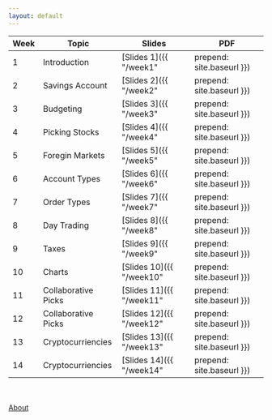 ```yaml
---
layout: default
---
```



| Week | Topic | Slides | PDF |
|------|-------|--------|-----|
|   1  | Introduction         | [Slides 1]({{ "/week1" | prepend: site.baseurl }}) | [PDF 1]({{ "/assets/docs/week1.pdf" | prepend: site.baseurl }}) |
|   2  | Savings Account      | [Slides 2]({{ "/week2" | prepend: site.baseurl }}) | [PDF 2]({{ "/assets/docs/week2.pdf" | prepend: site.baseurl }}) |
|   3  | Budgeting            | [Slides 3]({{ "/week3" | prepend: site.baseurl }}) | [PDF 3]({{ "/assets/docs/week3.pdf" | prepend: site.baseurl }}) |
|   4  | Picking Stocks       | [Slides 4]({{ "/week4" | prepend: site.baseurl }}) | [PDF 4]({{ "/assets/docs/week4.pdf" | prepend: site.baseurl }}) |
|   5  | Foregin Markets      | [Slides 5]({{ "/week5" | prepend: site.baseurl }}) | [PDF 5]({{ "/assets/docs/week5.pdf" | prepend: site.baseurl }}) |
|   6  | Account Types        | [Slides 6]({{ "/week6" | prepend: site.baseurl }}) | [PDF 6]({{ "/assets/docs/week6.pdf" | prepend: site.baseurl }}) |
|   7  | Order Types          | [Slides 7]({{ "/week7" | prepend: site.baseurl }}) | [PDF 7]({{ "/assets/docs/week7.pdf" | prepend: site.baseurl }}) |
|   8  | Day Trading          | [Slides 8]({{ "/week8" | prepend: site.baseurl }}) | [PDF 8]({{ "/assets/docs/week8.pdf" | prepend: site.baseurl }}) |
|   9  | Taxes                | [Slides 9]({{ "/week9" | prepend: site.baseurl }}) | [PDF 9]({{ "/assets/docs/week9.pdf" | prepend: site.baseurl }}) |
|  10  | Charts               | [Slides 10]({{ "/week10" | prepend: site.baseurl }}) | [PDF 10]({{ "/assets/docs/week10.pdf" | prepend: site.baseurl }}) |
|  11  | Collaborative Picks  | [Slides 11]({{ "/week11" | prepend: site.baseurl }}) | [PDF 11]({{ "/assets/docs/week11.pdf" | prepend: site.baseurl }}) |
|  12  | Collaborative Picks  | [Slides 12]({{ "/week12" | prepend: site.baseurl }}) | [PDF 12]({{ "/assets/docs/week12.pdf" | prepend: site.baseurl }}) |
|  13  | Cryptocurriencies    | [Slides 13]({{ "/week13" | prepend: site.baseurl }}) | [PDF 13]({{ "/assets/docs/week13.pdf" | prepend: site.baseurl }}) |
|  14  | Cryptocurriencies    | [Slides 14]({{ "/week14" | prepend: site.baseurl }}) | [PDF 14]({{ "/assets/docs/week14.pdf" | prepend: site.baseurl }}) |

<br><br>
[About](/about/)